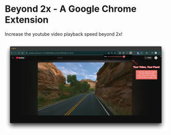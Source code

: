 # Beyond 2x - A Google Chrome Extension

Increase the youtube video playback speed beyond 2x!

![Beyond-2xYoutube-Playback-Speed-Extension](./Social-Media-Post/Beyond-2x-Extension.png "Beyond-2x-Youtube-Playback-Speed-Extension")
